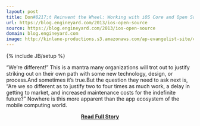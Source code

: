 ```yaml
---
layout: post
title: Don#8217;t Reinvent the Wheel: Working with iOS Core and Open Source Frameworks
url: https://blog.engineyard.com/2013/ios-open-source
source: https://blog.engineyard.com/2013/ios-open-source
domain: blog.engineyard.com
image: http://kinlane-productions.s3.amazonaws.com/ap-evangelist-site/curated/screenshots/7693_blog_engineyard_com.png
---
```

{% include JB/setup %}<p>“We’re different!” This is a mantra many organizations will trot out to justify striking out on their own path with some new technology, design, or process.And sometimes it’s true.But the question they need to ask next is, “Are we so different as to justify two to four times as much work, a delay in getting to market, and increased maintenance costs for the indefinite future?” Nowhere is this more apparent than the app ecosystem of the mobile computing world.</p>
<center><p><a href="https://blog.engineyard.com/2013/ios-open-source" style='padding:25px; font-sze:18px; font-weight: bold;'>Read Full Story</a></p></center>
